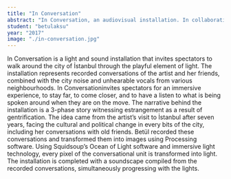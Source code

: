```yaml
---
title: "In Conversation"
abstract: "In Conversation, an audiovisual installation. In collaboration with Squidsoup. "
student: "betulaksu"
year: "2017"
image: "./in-conversation.jpg"
---
```

In Conversation is a light and sound installation that invites spectators to walk around the city of İstanbul through the playful element of light. The installation represents recorded conversations of the artist and her friends, combined with the city noise and unhearable vocals from various neighbourhoods.
In Conversationinvites spectators for an immersive experience, to stay far, to come closer, and to have a listen to what is being spoken around when they are on the move. The narrative behind the installation is a 3-phase story witnessing estrangement as a result of gentrification.
The idea came from the artist’s visit to İstanbul after seven years, facing the cultural and political change in every bits of the city, including her conversations with old friends. Betül recorded these conversations and transformed them into images using Processing software. Using Squidsoup’s Ocean of Light software and immersive light technology, every pixel of the conversational unit is transformed into light. The installation is completed with a soundscape compiled from the recorded conversations, simultaneously progressing with the lights.